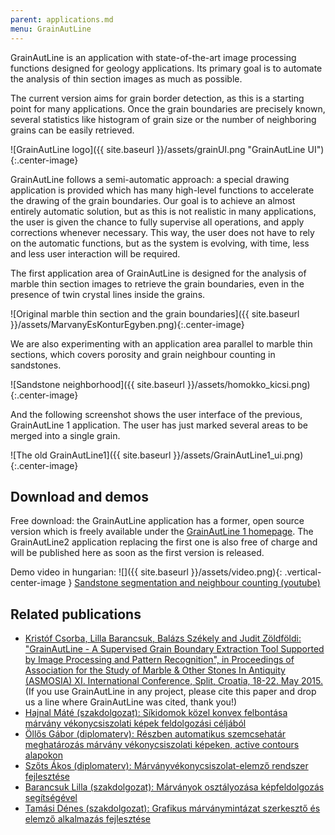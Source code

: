 ```yaml
---
parent: applications.md
menu: GrainAutLine
---
```


GrainAutLine is an application with state-of-the-art image processing functions designed for geology applications.
Its primary goal is to automate the analysis of thin section images as much as possible.

The current version aims for grain border detection, as this is a starting point for many applications. Once the grain boundaries are precisely known, several statistics like histogram of grain size or the number of neighboring grains can be easily retrieved.

![GrainAutLine logo]({{ site.baseurl }}/assets/grainUI.png "GrainAutLine UI"){:.center-image}

GrainAutLine follows a semi-automatic approach: a special drawing application is provided which has many high-level functions to accelerate the drawing of the grain boundaries. Our goal is to achieve an almost entirely automatic solution, but as this is not realistic in many applications, the user is given the chance to fully supervise all operations, and apply corrections whenever necessary. This way, the user does not have to rely on the automatic functions, but as the system is evolving, with time, less and less user interaction will be required.

The first application area of GrainAutLine is designed for the analysis of marble thin section images to retrieve the grain boundaries, even in the presence of twin crystal lines inside the grains.

![Original marble thin section and the grain boundaries]({{ site.baseurl }}/assets/MarvanyEsKonturEgyben.png){:.center-image}

We are also experimenting with an application area parallel to marble thin sections, which covers porosity and grain neighbour counting in sandstones.

![Sandstone neighborhood]({{ site.baseurl }}/assets/homokko_kicsi.png){:.center-image}

And the following screenshot shows the user interface of the previous, GrainAutLine 1 application. The user has just marked several areas to be merged into a single grain.

![The old GrainAutLine1]({{ site.baseurl }}/assets/GrainAutLine1_ui.png){:.center-image}

## Download and demos

Free download: the GrainAutLine application has a former, open source version which is freely available under the [GrainAutLine 1 homepage](http://bmeaut.github.io/grainautline/). The GrainAutLine2 application replacing the first one is also free of charge and will be published here as soon as the first version is released.

Demo video in hungarian: ![]({{ site.baseurl }}/assets/video.png){: .vertical-center-image } [Sandstone segmentation and neighbour counting (youtube)](https://youtu.be/jGhvGAUnBkA)

## Related publications
  * [Kristóf Csorba, Lilla Barancsuk, Balázs Székely and Judit Zöldföldi: "GrainAutLine - A Supervised Grain Boundary Extraction Tool Supported by Image Processing and Pattern Recognition", in Proceedings of Association for the Study of Marble &amp; Other Stones In Antiquity (ASMOSIA) XI. International Conference, Split, Croatia, 18-22. May 2015.](https://www.researchgate.net/publication/277597296_GrainAutLine_-_A_Supervised_Grain_Boundary_Extraction_Tool_Supported_by_ImageProcessing_and_Pattern_Recognition) (If you use GrainAutLine in any project, please cite this paper and drop us a line where GrainAutLine was cited, thank you!)
  * [Hajnal Máté (szakdolgozat): Síkidomok közel konvex felbontása márvány vékonycsiszolati képek feldolgozási céljából](http://diplomaterv.vik.bme.hu/hu/Theses/Sikidomok-kozel-konvex-felbontasa-marvany)
  * [Öllős Gábor (diplomaterv): Részben automatikus szemcsehatár meghatározás márvány vékonycsiszolati képeken, active contours alapokon](http://diplomaterv.vik.bme.hu/hu/Theses/Reszben-automatikus-szemcsehatar-meghatarozas)
  * [Szőts Ákos (diplomaterv): Márványvékonycsiszolat-elemző rendszer fejlesztése](http://diplomaterv.vik.bme.hu/hu/Theses/Marvanyvekonycsiszolatelemzo-rendszer)
  * [Barancsuk Lilla (szakdolgozat): Márványok osztályozása képfeldolgozás segítségével](http://diplomaterv.vik.bme.hu/hu/Theses/Marvanyok-osztalyozasa-kepfeldolgozas)
  * [Tamási Dénes (szakdolgozat): Grafikus márványmintázat szerkesztő és elemző alkalmazás fejlesztése](http://diplomaterv.vik.bme.hu/hu/Theses/Grafikus-marvanymintazat-szerkeszto-es-elemzo)
